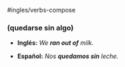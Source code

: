 #ingles/verbs-compose
### **(quedarse sin algo)**

- **Inglés:** _We **ran out of** milk._
    
- **Español:** _Nos **quedamos sin** leche._